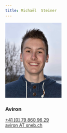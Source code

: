 ```yaml
---
title: Michaël  Steiner 
---
```

![](img.jpg?classes=img-rounded,img-reponsive&forceResize=180,240)
### Aviron  
[+41 [0] 79 860 96 29](tel:+41798609629)  
[aviron AT sneb.ch](mailto:aviron@sneb.ch)